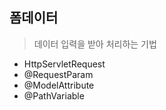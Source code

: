 ## 폼데이터

> 데이터 입력을 받아 처리하는 기법
- HttpServletRequest
- @RequestParam
- @ModelAttribute
- @PathVariable   

